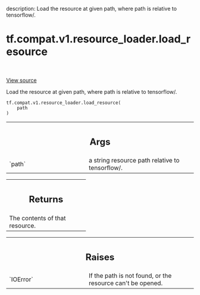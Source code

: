 description: Load the resource at given path, where path is relative to tensorflow/.

<div itemscope itemtype="http://developers.google.com/ReferenceObject">
<meta itemprop="name" content="tf.compat.v1.resource_loader.load_resource" />
<meta itemprop="path" content="Stable" />
</div>

# tf.compat.v1.resource_loader.load_resource

<!-- Insert buttons and diff -->

<table class="tfo-notebook-buttons tfo-api nocontent" align="left">

</table>

<a target="_blank" class="external" href="/code/stable/tensorflow/python/platform/resource_loader.py">View source</a>



Load the resource at given path, where path is relative to tensorflow/.


<pre class="devsite-click-to-copy prettyprint lang-py tfo-signature-link">
<code>tf.compat.v1.resource_loader.load_resource(
    path
)
</code></pre>



<!-- Placeholder for "Used in" -->


<!-- Tabular view -->
 <table class="responsive fixed orange">
<colgroup><col width="214px"><col></colgroup>
<tr><th colspan="2"><h2 class="add-link">Args</h2></th></tr>

<tr>
<td>
`path`<a id="path"></a>
</td>
<td>
a string resource path relative to tensorflow/.
</td>
</tr>
</table>



<!-- Tabular view -->
 <table class="responsive fixed orange">
<colgroup><col width="214px"><col></colgroup>
<tr><th colspan="2"><h2 class="add-link">Returns</h2></th></tr>
<tr class="alt">
<td colspan="2">
The contents of that resource.
</td>
</tr>

</table>



<!-- Tabular view -->
 <table class="responsive fixed orange">
<colgroup><col width="214px"><col></colgroup>
<tr><th colspan="2"><h2 class="add-link">Raises</h2></th></tr>

<tr>
<td>
`IOError`<a id="IOError"></a>
</td>
<td>
If the path is not found, or the resource can't be opened.
</td>
</tr>
</table>

